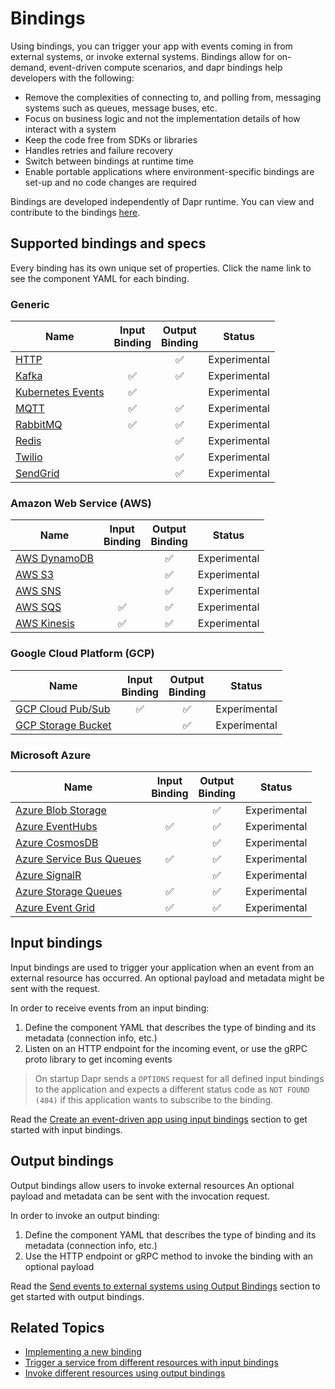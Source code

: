 # Bindings

Using bindings, you can trigger your app with events coming in from external systems, or invoke external systems.
Bindings allow for on-demand, event-driven compute scenarios, and dapr bindings help developers with the following:

* Remove the complexities of connecting to, and polling from, messaging systems such as queues, message buses, etc.
* Focus on business logic and not the implementation details of how interact with a system
* Keep the code free from SDKs or libraries
* Handles retries and failure recovery
* Switch between bindings at runtime time
* Enable portable applications where environment-specific bindings are set-up and no code changes are required

Bindings are developed independently of Dapr runtime. You can view and contribute to the bindings [here](https://github.com/dapr/components-contrib/tree/master/bindings).

## Supported bindings and specs

Every binding has its own unique set of properties. Click the name link to see the component YAML for each binding.

### Generic

| Name | Input<br>Binding | Output<br>Binding | Status |
|------|:----------------:|:-----------------:|--------|
| [HTTP](../../reference/specs/bindings/http.md)           |    | ✅ | Experimental |
| [Kafka](../../reference/specs/bindings/kafka.md)         | ✅ | ✅ | Experimental |
| [Kubernetes Events](../../reference/specs/bindings/kubernetes.md) | ✅ |    | Experimental |
| [MQTT](../../reference/specs/bindings/mqtt.md)           | ✅ | ✅ | Experimental |
| [RabbitMQ](../../reference/specs/bindings/rabbitmq.md)   | ✅ | ✅ | Experimental |
| [Redis](../../reference/specs/bindings/redis.md)         |    | ✅ | Experimental |
| [Twilio](../../reference/specs/bindings/twilio.md)       |    | ✅ | Experimental |
| [SendGrid](../../reference/specs/bindings/sendgrid.md)       |    | ✅ | Experimental |

### Amazon Web Service (AWS)

| Name | Input<br>Binding | Output<br>Binding | Status |
|------|:----------------:|:-----------------:|--------|
| [AWS DynamoDB](../../reference/specs/bindings/dynamodb.md) |    | ✅ | Experimental |
| [AWS S3](../../reference/specs/bindings/s3.md)             |    | ✅ | Experimental |
| [AWS SNS](../../reference/specs/bindings/sns.md)           |    | ✅ | Experimental |
| [AWS SQS](../../reference/specs/bindings/sqs.md)           | ✅ | ✅ | Experimental |
| [AWS Kinesis](../../reference/specs/bindings/kinesis.md)   | ✅ | ✅ | Experimental |


### Google Cloud Platform (GCP)

| Name | Input<br>Binding | Output<br>Binding | Status |
|------|:----------------:|:-----------------:|--------|
| [GCP Cloud Pub/Sub](../../reference/specs/bindings/gcppubsub.md)  | ✅ | ✅ | Experimental |
| [GCP Storage Bucket](../../reference/specs/bindings/gcpbucket.md) |     | ✅ | Experimental |

### Microsoft Azure

| Name | Input<br>Binding | Output<br>Binding | Status |
|------|:----------------:|:-----------------:|--------|
| [Azure Blob Storage](../../reference/specs/bindings/blobstorage.md)            |    | ✅ | Experimental |
| [Azure EventHubs](../../reference/specs/bindings/eventhubs.md)                 | ✅ | ✅ | Experimental |
| [Azure CosmosDB](../../reference/specs/bindings/cosmosdb.md)                   |    | ✅ | Experimental |
| [Azure Service Bus Queues](../../reference/specs/bindings/servicebusqueues.md) | ✅ | ✅ | Experimental |
| [Azure SignalR](../../reference/specs/bindings/signalr.md)                     |    | ✅ | Experimental |
| [Azure Storage Queues](../../reference/specs/bindings/storagequeues.md)        | ✅ | ✅ | Experimental |
| [Azure Event Grid](../../reference/specs/bindings/eventgrid.md)                | ✅ | ✅ | Experimental |

## Input bindings

Input bindings are used to trigger your application when an event from an external resource has occurred.
An optional payload and metadata might be sent with the request.

In order to receive events from an input binding:

1. Define the component YAML that describes the type of binding and its metadata (connection info, etc.)
2. Listen on an HTTP endpoint for the incoming event, or use the gRPC proto library to get incoming events

> On startup Dapr sends a ```OPTIONS``` request for all defined input bindings to the application and expects a different status code as ```NOT FOUND (404)``` if this application wants to subscribe to the binding.

Read the [Create an event-driven app using input bindings](../../howto/trigger-app-with-input-binding) section to get started with input bindings.

## Output bindings

Output bindings allow users to invoke external resources
An optional payload and metadata can be sent with the invocation request.

In order to invoke an output binding:

1. Define the component YAML that describes the type of binding and its metadata (connection info, etc.)
2. Use the HTTP endpoint or gRPC method to invoke the binding with an optional payload

 Read the [Send events to external systems using Output Bindings](../../howto/send-events-with-output-bindings) section to get started with output bindings.

 ## Related Topics
* [Implementing a new binding](https://github.com/dapr/docs/tree/master/reference/specs/bindings)
* [Trigger a service from different resources with input bindings](./trigger-app-with-input-binding)
* [Invoke different resources using output bindings](./send-events-with-output-bindings)

